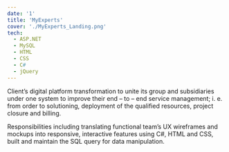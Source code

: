 ```yaml
---
date: '1'
title: 'MyExperts'
cover: './MyExperts_Landing.png'
tech:
  - ASP.NET
  - MySQL
  - HTML
  - CSS
  - C#
  - jQuery
---
```


Client’s digital platform transformation to unite its group and subsidiaries under one system to improve their end – to – end service management; i. e. from order to solutioning, deployment of the qualified resources, project closure and billing.

Responsibilities including translating functional team’s UX wireframes and mockups into responsive, interactive features using C#, HTML and CSS, built and maintain the SQL query for data manipulation.
